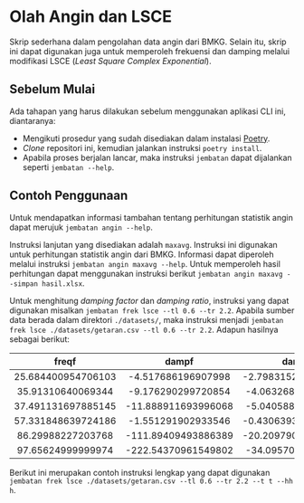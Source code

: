 # Olah Angin dan LSCE

Skrip sederhana dalam pengolahan data angin dari BMKG. Selain itu,
skrip ini dapat digunakan juga untuk memperoleh frekuensi dan damping
melalui modifikasi LSCE (*Least Square Complex Exponential*).

## Sebelum Mulai
Ada tahapan yang harus dilakukan sebelum menggunakan aplikasi CLI ini,
diantaranya:

- Mengikuti prosedur yang sudah disediakan dalam instalasi [Poetry](https://python-poetry.org/docs/#installing-manually).
- *Clone* repositori ini, kemudian jalankan instruksi `poetry install`.
- Apabila proses berjalan lancar, maka instruksi `jembatan` dapat
  dijalankan seperti `jembatan --help`.

## Contoh Penggunaan
Untuk mendapatkan informasi tambahan tentang perhitungan statistik angin
dapat merujuk `jembatan angin --help`.

Instruksi lanjutan yang disediakan adalah `maxavg`. Instruksi ini digunakan untuk perhitungan statistik angin dari BMKG. Informasi dapat diperoleh melalui instruksi `jembatan angin maxavg --help`. Untuk 
memperoleh hasil perhitungan dapat menggunakan instruksi berikut
`jembatan angin maxavg --simpan hasil.xlsx`.

Untuk menghitung *damping factor* dan *damping ratio*, instruksi yang
dapat digunakan misalkan `jembatan frek lsce --tl 0.6 --tr 2.2`. Apabila
sumber data berada dalam direktori `./datasets/`, maka instruksi menjadi
`jembatan frek lsce ./datasets/getaran.csv --tl 0.6 --tr 2.2`. Adapun
hasilnya sebagai berikut:

|       freqf        |        dampf        |        dampr        |
| :----------------: | :-----------------: | :-----------------: |
| 25.684400954706103 | -4.517686196907998  | -2.7983152966679565 |
| 35.91310640069344  | -9.176290299720854  | -4.063268245778705  |
| 37.491131697885145 | -11.888911693996068 | -5.040588719112364  |
| 57.331848639724186 | -1.551291902933546  | -0.4306393235761681 |
| 86.29988227203768  | -111.89409493886389 | -20.209790834581575 |
| 97.65624999999974  | -222.54370961549802 | -34.09570706796086  |

Berikut ini merupakan contoh instruksi lengkap yang dapat digunakan
`jembatan frek lsce ./datasets/getaran.csv --tl 0.6 --tr 2.2 --t t --hh h`.